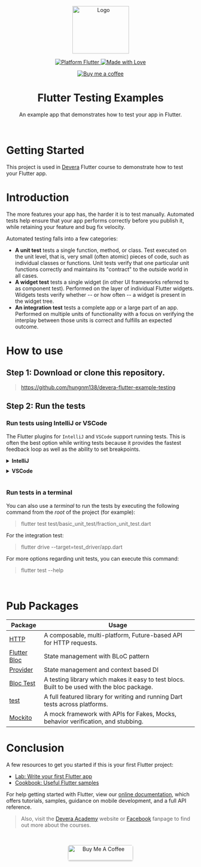 <p align="center">
  <a href="https://devera.vn/">
    <img src="https://i.ibb.co/g9xNY1k/Devera-Logo.png" alt="Logo" width=151 height=127 />
  </a>
</p>

<p align="center">
  <a href="https://flutter.dev">
    <img src="https://img.shields.io/badge/Platform-Flutter-02569B?logo=flutter" alt="Platform Flutter"/>
  </a>
  <a href="https://flutter.dev">
    <img src="https://img.shields.io/badge/Made%20with-Love-1f425f.svg" alt="Made with Love"/>
  </a>
</p>

<p align="center">
  <a href="www.buymeacoffee.com/hungnm138">
    <img src="https://img.shields.io/badge/Buy%20Me%20a%20Coffee-ffdd00?style=for-the-badge&logo=buy-me-a-coffee&logoColor=black" alt="Buy me a coffee" />
  </a>
</p>

<h1 align="center">Flutter Testing Examples</h1>

<p align="center">An example app that demonstrates how to test your app in Flutter.</p>

<br>

# Getting Started

This project is used in [Devera](https://devera.vn) Flutter course to demonstrate how to test your Flutter app.

# Introduction

The more features your app has, the harder it is to test manually. Automated tests help ensure that your app performs correctly before you publish it, while retaining your feature and bug fix velocity.

Automated testing falls into a few categories:

- **A unit test** tests a single function, method, or class. Test executed on the unit level, that is, very small (often atomic) pieces of code, such as individual classes or functions. Unit tests verify that one particular unit functions correctly and maintains its "contract" to the outside world in all cases.
- **A widget test** tests a single widget (in other UI frameworks referred to as component test). Performed on the layer of individual Flutter widgets. Widgets tests verify whether -- or how often -- a widget is present in the widget tree.
- **An integration test** tests a complete app or a large part of an app. Performed on multiple units of functionality with a focus on verifying the interplay between those units is correct and fulfills an expected outcome.

# How to use

## Step 1: Download or clone this repository.

> https://github.com/hungnm138/devera-flutter-example-testing

## Step 2: Run the tests

### Run tests using IntelliJ or VSCode

The Flutter plugins for `IntelliJ` and `VSCode` support running tests. This is often the best option while writing tests because it provides the fastest feedback loop as well as the ability to set breakpoints.

<details>
	<summary><strong>IntelliJ</strong></summary>

- Open the `fraction_unit_test.dart` file (for example).
- Select the `Run` menu.
- Click the Run `tests in fraction_unit_test.dart` option (for example).
- *Alternatively, use the appropriate keyboard shortcut for your platform.*

</details>

<details style="margin-top: 10px;">
	<summary><strong>VSCode</strong></summary>

- Open the `fraction_unit_test.dart` file (for example).
- Select the `Run` menu.
- Click the `Start Debugging` option.
- *Alternatively, use the appropriate keyboard shortcut for your platform.*

</details>

<br/>

### Run tests in a terminal

You can also use a *terminal* to run the tests by executing the following command from the *root* of the project (for example):

> flutter test test/basic_unit_test/fraction_unit_test.dart

For the integration test:

> flutter drive --target=test_driver/app.dart

For more options regarding unit tests, you can execute this command:

> flutter test --help

<br/>

# Pub Packages

| Package  | Usage |
| ------ | ------ |
| [HTTP](https://pub.dev/packages/http) | A composable, multi-platform, Future-based API for HTTP requests.
| [Flutter Bloc](https://pub.dev/packages/flutter_bloc) | State management with BLoC pattern
| [Provider](https://pub.dev/packages/provider) | State management and context based DI
| [Bloc Test](https://pub.dev/packages/bloc_test) | A testing library which makes it easy to test blocs. Built to be used with the bloc package.
| [test](https://pub.dev/packages/test) | A full featured library for writing and running Dart tests across platforms.
| [Mockito](https://pub.dev/packages/mockito) | A mock framework with APIs for Fakes, Mocks, behavior verification, and stubbing.

# Conclusion

A few resources to get you started if this is your first Flutter project:

- [Lab: Write your first Flutter app](https://flutter.dev/docs/get-started/codelab)
- [Cookbook: Useful Flutter samples](https://flutter.dev/docs/cookbook)

For help getting started with Flutter, view our
[online documentation](https://flutter.dev/docs), which offers tutorials,
samples, guidance on mobile development, and a full API reference.

> Also, visit the [Devera Academy](https://devera.vn) website or [Facebook](https://www.facebook.com/DeveraAcademy/) fanpage to find out more about the courses.

<br/>

<p align="center">
  <a href="https://www.buymeacoffee.com/hungnm138" target="_blank">
    <img src="https://cdn.buymeacoffee.com/buttons/default-orange.png" alt="Buy Me A Coffee" style="height: 41px !important;width: 174px !important;box-shadow: 0px 3px 2px 0px rgba(190, 190, 190, 0.5) !important;-webkit-box-shadow: 0px 3px 2px 0px rgba(190, 190, 190, 0.5) !important; border-radius: 5px !important;" >
  </a>
</p>
